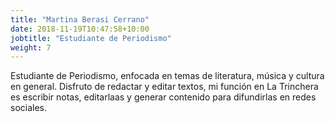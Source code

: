 ```yaml
---
title: "Martina Berasi Cerrano"
date: 2018-11-19T10:47:58+10:00
jobtitle: "Estudiante de Periodismo"
weight: 7
---
```

Estudiante de Periodismo, enfocada en temas de literatura, música y cultura en general. Disfruto de redactar y editar textos, mi función en La Trinchera es escribir notas, editarlaas y generar contenido para difundirlas en redes sociales.
<!--Lorem ipsum dolor sit amet, consectetur adipiscing elit, sed do eiusmod tempor incididunt ut labore et dolore magna aliqua. Ut enim ad minim veniam, quis nostrud exercitation ullamco laboris nisi ut aliquip ex ea commodo consequat.

Duis aute irure dolor in reprehenderit in voluptate velit esse cillum dolore eu fugiat nulla pariatur. Excepteur sint occaecat cupidatat non proident, sunt in culpa qui officia deserunt mollit anim id est laborum.-->
